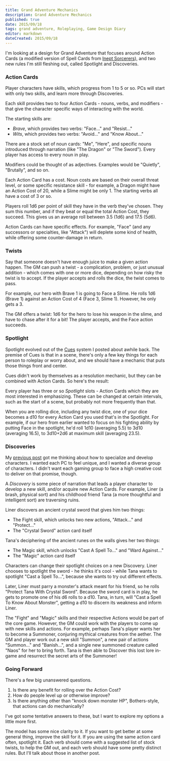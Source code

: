 ```yaml
---
title: Grand Adventure Mechanics
description: Grand Adventure Mechanics
published: true
date: 2015/09/18
tags: grand adventure, Roleplaying, Game Design Diary
editor: markdown
dateCreated: 2015/09/18
---
```


I'm looking at a design for Grand Adventure that focuses around
Action Cards (a modified version of Spell Cards from [Inept Sorcerers]),
and two new rules I'm still fleshing out, called Spotlight
and Discoveries.

<!-- more -->

### Action Cards

Player characters have skills, which progress from 1 to 5 or so.
PCs will start with only two skills, and learn more through Discoveries.

Each skill provides two to four Action Cards - nouns, verbs, and modifiers -
that give the character specific ways of interacting with the world.

The starting skills are:

* *Brave*, which provides two verbs: "Face..." and "Resist..."
* *Wits*, which provides two verbs: "Avoid..." and "Know About..."

There are a stock set of noun cards: "Me", "Here", and specific
nouns introduced through narration (like "The Dragon" or "The Sword").
Every player has access to every noun in play.

Modifiers could be thought of as adjectives. Examples would be
"Quietly", "Brutally", and so on.

Each Action Card has a cost. Noun costs are based on their overall threat
level, or some specific resistance skill - for example, a Dragon might
have an Action Cost of 20, while a Slime might be only 1.
The starting verbs all have a cost of 3 or so.

Players roll 1d6 per point of skill they have in the verb they've chosen.
They sum this number, and if they beat or equal the total Action Cost,
they succeed. This gives us an average roll between 3.5 (1d6) and
17.5 (5d6).

Action Cards can have specific effects.
For example, "Face" (and any successors or specialties, like "Attack")
will deplete some kind of health, while offering some counter-damage
in return.

### Twists

Say that someone doesn't have enough juice to make a given action
happen. The GM can push a twist - a complication, problem, or just
unusual addition - which comes with one or more dice, depending on
how risky the twist is to accept. If the player accepts and rolls
the dice, the twist comes to pass.

For example, our hero with Brave 1 is going to Face a Slime. He rolls
1d6 (Brave 1) against an Action Cost of 4 (Face 3, Slime 1). However,
he only gets a 3.

The GM offers a twist: 1d6 for the hero to lose his weapon in the slime,
and have to chase after it for a bit! The player accepts, and the Face
action succeeds.

### Spotlight

Spotlight evolved out of the [Cues] system I posted about awhile back.
The premise of Cues is that in a scene, there's only a few key things
for each person to roleplay or worry about, and we should have a mechanic
that puts those things front and center.

Cues didn't work by themselves as a resolution mechanic, but they can
be combined with Action Cards. So here's the result:

Every player has three or so *Spotlight* slots - Action Cards which they are
most interested in emphasizing. These can be changed at certain
intervals, such as the start of a scene, but probably not more frequently
than that.

When you are rolling dice, including any twist dice, one of your dice becomes
a d10 for every Action Card you used that's in the Spotlight.
For example, if our hero from earlier wanted to focus on his fighting ability
by putting Face in the spotlight, he'd roll 1d10 (averaging 5.5)
to 3d10 (averaging 16.5), to 3d10+2d6 at maximum skill (averaging 23.5).

### Discoveries

My [previous post](/2015/08/22/grand-adventure/) got me thinking
about how to specialize and develop characters.
I wanted each PC to feel unique, and I wanted a diverse group of characters.
I didn't want each gaming group to face a high creative cost to deliver
on that promise, though.

A *Discovery* is some piece of narration that leads a player character
to develop a new skill, and/or acquire new Action Cards.
For example, Liner (a brash, physical sort) and his childhood friend
Tana (a more thoughtful and intelligent sort) are traversing ruins.

Liner discovers an ancient crystal sword that gives him two things:

* The Fight skill, which unlocks two new actions, "Attack..." and "Protect..."
* The "Crystal Sword" action card itself

Tana's deciphering of the ancient runes on the walls gives her two things:

* The Magic skill, which unlocks "Cast A Spell To..." and "Ward Against..."
* The "Magic" action card itself

Characters can change their spotlight choices on a new Discovery.
Liner chooses to spotlight the sword - he thinks it's cool - while
Tana wants to spotlight "Cast a Spell To...", because she wants to
try out different effects.

Later, Liner must parry a monster's attack meant for his friend, so he rolls
"Protect Tana With Crystal Sword". Because the sword card is in play,
he gets to promote one of his d6 rolls to a d10. Tana, in turn,
will "Cast a Spell To Know About Monster", getting a d10 to
discern its weakness and inform Liner.

The "Fight" and "Magic" skills and their respective Actions would be
part of the core game. However, the GM could work with the players
to come up with new skills and actions. For example, perhaps Tana's player
wants her to become a Summoner, conjuring mythical creatures from the aether.
The GM and player work out a new skill "Summon", a new pair of
actions "Summon..." and "Banish...", and a single new summoned
creature called "Naos" for her to bring forth. Tana is then
able to Discover this lost lore in-game and resurrect the secret
arts of the Summoner!

### Going Forward

There's a few big unanswered questions.

1. Is there any benefit for rolling over the Action Cost?
2. How do people level up or otherwise improve?
3. Is there anything other than "knock down monster HP", Bothers-style, that actions can do mechanically?

I've got some tentative answers to these, but I want to explore my
options a little more first.

The model has some nice clarity to it.
If you want to get better at some general thing, improve the skill for it.
If you are using the same action card often, spotlight it.
Each verb should come with a suggested list of stock twists,
to help the GM out, and each verb should have some pretty
distinct rules. But I'll talk about those in another post.

[Cues]: /2015/07/06/cues/
[Inept Sorcerers]: http://peppermile.com/inept-sorcerers.html
